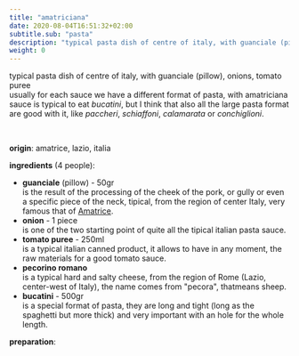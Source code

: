 ```yaml
---
title: "amatriciana"
date: 2020-08-04T16:51:32+02:00
subtitle.sub: "pasta"
description: "typical pasta dish of centre of italy, with guanciale (pillow), onions, tomato puree"
weight: 0
---
```


typical pasta dish of centre of italy, with guanciale (pillow), onions, tomato puree  
usually for each sauce we have a different format of pasta, with amatriciana sauce is typical to eat _bucatini_, but I think that also all the large pasta format are good with it, like _paccheri_, _schiaffoni_, _calamarata_ or _conchiglioni_.

&nbsp;

**origin**: amatrice, lazio, italia

**ingredients** (4 people):
- **guanciale** (pillow) - 50gr  
  is the result of the processing of the cheek of the pork, or gully or even a specific piece of the neck, tipical, from the region of center Italy, very famous that of [Amatrice](https://en.wikipedia.org/wiki/Amatrice).
- **onion** - 1 piece  
  is one of the two starting point of quite all the tipical italian pasta sauce.
- **tomato puree** - 250ml  
  is a typical italian canned product, it allows to have in any moment, the raw materials for a good tomato sauce.
- **pecorino romano**  
  is a typical hard and salty cheese, from the region of Rome (Lazio, center-west of Italy), the name comes from "pecora", thatmeans sheep.
- **bucatini** - 500gr  
  is a special format of pasta, they are long and tight (long as the spaghetti but more thick) and very important with an hole for the whole length.

**preparation**:

